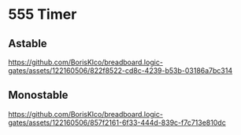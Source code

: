 # 555 Timer


## Astable
https://github.com/BorisKlco/breadboard.logic-gates/assets/122160506/822f8522-cd8c-4239-b53b-03186a7bc314
## Monostable
https://github.com/BorisKlco/breadboard.logic-gates/assets/122160506/857f2161-6f33-444d-839c-f7c713e810dc

